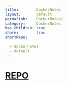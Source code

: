 ```yaml
---  
title:        DockerNotes    
layout:       default    
permalink:    DockerNotes/    
category:     DockerNotes    
has_children: true    
share:        true    
shortRepo:    
    
  - dockernotes    
  - default             
---  
```

    
# [REPO](https://github.com/14paxton/DockerNotes)